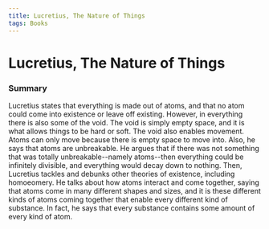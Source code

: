 ```yaml
---
title: Lucretius, The Nature of Things
tags: Books
---
```


# Lucretius, The Nature of Things
### Summary
Lucretius states that everything is made out of atoms, and that no atom could come into existence or leave off existing. However, in everything there is also some of the void. The void is simply empty space, and it is what allows things to be hard or soft. The void also enables movement. Atoms can only move because there is empty space to move into. Also, he says that atoms are unbreakable. He argues that if there was not something that was totally unbreakable--namely atoms--then everything could be infinitely divisible, and everything would decay down to nothing. Then, Lucretius tackles and debunks other theories of existence, including homoeomery. He talks about how atoms interact and come together, saying that atoms come in many different shapes and sizes, and it is these different kinds of atoms coming together that enable every different kind of substance. In fact, he says that every substance contains some amount of every kind of atom.